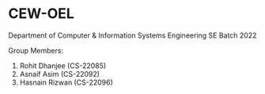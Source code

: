 # CEW-OEL

Department of Computer & Information Systems Engineering
                SE Batch 2022

Group Members:
1. Rohit Dhanjee (CS-22085)
2. Asnaif Asim (CS-22092)
3. Hasnain Rizwan (CS-22096)

